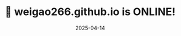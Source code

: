 ---
title: 🎉 weigao266.github.io is ONLINE!
# summary: Take full control of your personal brand and privacy by migrating away from the big tech platforms!
date: 2025-04-14
---